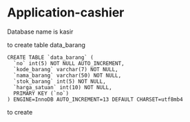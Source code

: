 # Application-cashier

Database name is kasir

to create table data_barang

    CREATE TABLE `data_barang` (
      `no` int(5) NOT NULL AUTO_INCREMENT,
      `kode_barang` varchar(7) NOT NULL,
      `nama_barang` varchar(50) NOT NULL,
      `stok_barang` int(5) NOT NULL,
      `harga_satuan` int(10) NOT NULL,
      PRIMARY KEY (`no`)
    ) ENGINE=InnoDB AUTO_INCREMENT=13 DEFAULT CHARSET=utf8mb4

to create 
